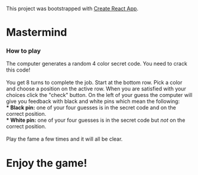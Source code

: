 This project was bootstrapped with [Create React App](https://github.com/facebook/create-react-app).

<h1>Mastermind</h1>
<h3>How to play</h3>
<article>
The computer generates a random 4 color secret code. You need to crack this code! <br/><br/>
You get 8 turns to complete the job. Start at the bottom row. Pick a color and choose a position on the active row. When you are satisfied with your choices click the "check" button. On the left of your guess the computer will give you feedback with black and white pins which mean the following: <br/>
<b>* Black pin:</b> one of your four guesses is in the secret code and on the correct position. <br/>
<b>* White pin:</b> one of your four guesses is in the secret code but <i>not</i> on the correct position. <br/></br>
Play the fame a few times and it will all be clear.
</article>
<h1>Enjoy the game!</h1>
